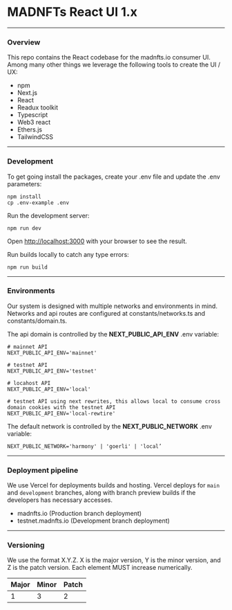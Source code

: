 # MADNFTs React UI 1.x

---
### Overview
This repo contains the React codebase for the madnfts.io consumer UI. Among many other things we leverage the following tools to create the UI / UX:
- npm
- Next.js
- React
- Readux toolkit
- Typescript
- Web3 react
- Ethers.js
- TailwindCSS

---
### Development

To get going install the packages, create your .env file and update the .env parameters:
```
npm install
cp .env-example .env
```

Run the development server:
```
npm run dev
```

Open [http://localhost:3000](http://localhost:3000) with your browser to see the result.

Run builds locally to catch any type errors:
```
npm run build
```

---
### Environments

Our system is designed with multiple networks and environments in mind. Networks and api routes are configured at constants/networks.ts and constants/domain.ts.

The api domain is controlled by the **NEXT_PUBLIC_API_ENV** .env variable:
```
# mainnet API
NEXT_PUBLIC_API_ENV='mainnet'

# testnet API
NEXT_PUBLIC_API_ENV='testnet'

# locahost API
NEXT_PUBLIC_API_ENV='local'

# testnet API using next rewrites, this allows local to consume cross domain cookies with the testnet API 
NEXT_PUBLIC_API_ENV='local-rewtire'
```

The default network is controlled by the **NEXT_PUBLIC_NETWORK** .env variable:
```
NEXT_PUBLIC_NETWORK='harmony' | 'goerli' | 'local’
```

---
### Deployment pipeline

We use Vercel for deployments builds and hosting. Vercel deploys for `main` and `development` branches, along with branch preview builds if the developers has necessary accesses.

* madnfts.io (Production branch deployment)
* testnet.madnfts.io (Development branch deployment)

---
### Versioning

We use the format X.Y.Z. X is the major version, Y is the minor version, and Z is the patch version. Each element MUST increase numerically.

| Major | Minor | Patch |
| ----- | ----- | ----- |
| 1     | 3     | 2     |
